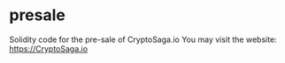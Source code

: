 # presale
Solidity code for the pre-sale of CryptoSaga.io
You may visit the website: https://CryptoSaga.io
